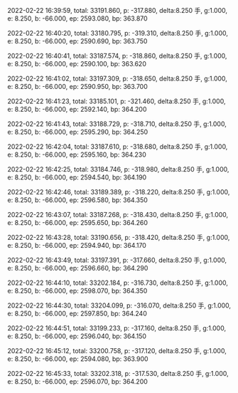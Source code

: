 2022-02-22 16:39:59, total: 33191.860, p: -317.880, delta:8.250 手, g:1.000, e: 8.250, b: -66.000, ep: 2593.080, bp: 363.870

2022-02-22 16:40:20, total: 33180.795, p: -319.310, delta:8.250 手, g:1.000, e: 8.250, b: -66.000, ep: 2590.690, bp: 363.750

2022-02-22 16:40:41, total: 33187.574, p: -318.860, delta:8.250 手, g:1.000, e: 8.250, b: -66.000, ep: 2590.100, bp: 363.620

2022-02-22 16:41:02, total: 33197.309, p: -318.650, delta:8.250 手, g:1.000, e: 8.250, b: -66.000, ep: 2590.950, bp: 363.700

2022-02-22 16:41:23, total: 33185.101, p: -321.460, delta:8.250 手, g:1.000, e: 8.250, b: -66.000, ep: 2592.140, bp: 364.200

2022-02-22 16:41:43, total: 33188.729, p: -318.710, delta:8.250 手, g:1.000, e: 8.250, b: -66.000, ep: 2595.290, bp: 364.250

2022-02-22 16:42:04, total: 33187.610, p: -318.680, delta:8.250 手, g:1.000, e: 8.250, b: -66.000, ep: 2595.160, bp: 364.230

2022-02-22 16:42:25, total: 33184.746, p: -318.980, delta:8.250 手, g:1.000, e: 8.250, b: -66.000, ep: 2594.540, bp: 364.190

2022-02-22 16:42:46, total: 33189.389, p: -318.220, delta:8.250 手, g:1.000, e: 8.250, b: -66.000, ep: 2596.580, bp: 364.350

2022-02-22 16:43:07, total: 33187.268, p: -318.430, delta:8.250 手, g:1.000, e: 8.250, b: -66.000, ep: 2595.650, bp: 364.260

2022-02-22 16:43:28, total: 33190.656, p: -318.420, delta:8.250 手, g:1.000, e: 8.250, b: -66.000, ep: 2594.940, bp: 364.170

2022-02-22 16:43:49, total: 33197.391, p: -317.660, delta:8.250 手, g:1.000, e: 8.250, b: -66.000, ep: 2596.660, bp: 364.290

2022-02-22 16:44:10, total: 33202.184, p: -316.730, delta:8.250 手, g:1.000, e: 8.250, b: -66.000, ep: 2598.070, bp: 364.350

2022-02-22 16:44:30, total: 33204.099, p: -316.070, delta:8.250 手, g:1.000, e: 8.250, b: -66.000, ep: 2597.850, bp: 364.240

2022-02-22 16:44:51, total: 33199.233, p: -317.160, delta:8.250 手, g:1.000, e: 8.250, b: -66.000, ep: 2596.040, bp: 364.150

2022-02-22 16:45:12, total: 33200.758, p: -317.120, delta:8.250 手, g:1.000, e: 8.250, b: -66.000, ep: 2594.080, bp: 363.900

2022-02-22 16:45:33, total: 33202.318, p: -317.530, delta:8.250 手, g:1.000, e: 8.250, b: -66.000, ep: 2596.070, bp: 364.200